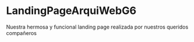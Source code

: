 # LandingPageArquiWebG6
Nuestra hermosa y funcional landing page realizada por nuestros queridos compañeros
